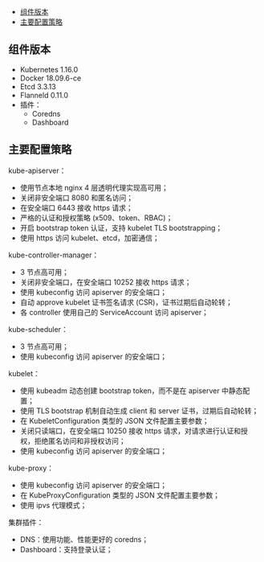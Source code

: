 <!-- TOC -->

- [组件版本](#组件版本)
- [主要配置策略](#主要配置策略)

<!-- /TOC -->

## 组件版本

+ Kubernetes 1.16.0
+ Docker 18.09.6-ce
+ Etcd 3.3.13
+ Flanneld 0.11.0
+ 插件：
    - Coredns
    - Dashboard

## 主要配置策略

kube-apiserver：

+ 使用节点本地 nginx 4 层透明代理实现高可用；
+ 关闭非安全端口 8080 和匿名访问；
+ 在安全端口 6443 接收 https 请求；
+ 严格的认证和授权策略 (x509、token、RBAC)；
+ 开启 bootstrap token 认证，支持 kubelet TLS bootstrapping；
+ 使用 https 访问 kubelet、etcd，加密通信；

kube-controller-manager：

+ 3 节点高可用；
+ 关闭非安全端口，在安全端口 10252 接收 https 请求；
+ 使用 kubeconfig 访问 apiserver 的安全端口；
+ 自动 approve kubelet 证书签名请求 (CSR)，证书过期后自动轮转；
+ 各 controller 使用自己的 ServiceAccount 访问 apiserver；

kube-scheduler：

+ 3 节点高可用；
+ 使用 kubeconfig 访问 apiserver 的安全端口；

kubelet：

+ 使用 kubeadm 动态创建 bootstrap token，而不是在 apiserver 中静态配置；
+ 使用 TLS bootstrap 机制自动生成 client 和 server 证书，过期后自动轮转；
+ 在 KubeletConfiguration 类型的 JSON 文件配置主要参数；
+ 关闭只读端口，在安全端口 10250 接收 https 请求，对请求进行认证和授权，拒绝匿名访问和非授权访问；
+ 使用 kubeconfig 访问 apiserver 的安全端口；

kube-proxy：

+ 使用 kubeconfig 访问 apiserver 的安全端口；
+ 在 KubeProxyConfiguration  类型的 JSON 文件配置主要参数；
+ 使用 ipvs 代理模式；

集群插件：

+ DNS：使用功能、性能更好的 coredns；
+ Dashboard：支持登录认证；
